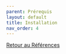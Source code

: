 ```yaml
---
parent: Prérequis
layout: default
title: Installation
nav_order: 4
---
```


[Retour au Références](../..)